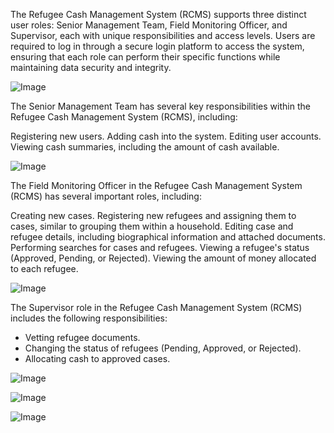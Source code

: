 The Refugee Cash Management System (RCMS) supports three distinct user roles: Senior Management Team, Field Monitoring Officer, and Supervisor, each with unique responsibilities and access levels. Users are required to log in through a secure login platform to access the system, ensuring that each role can perform their specific functions while maintaining data security and integrity.

![Image](https://github.com/users/wainainapete/projects/3/assets/48982403/6dd750bc-31d1-4f1d-be1f-bf5df697385b)


The Senior Management Team has several key responsibilities within the Refugee Cash Management System (RCMS), including:

Registering new users.
Adding cash into the system.
Editing user accounts.
Viewing cash summaries, including the amount of cash available.

![Image](https://github.com/users/wainainapete/projects/3/assets/48982403/877c2f51-836f-43e3-a2dd-cce43e1623c4)



The Field Monitoring Officer in the Refugee Cash Management System (RCMS) has several important roles, including:

Creating new cases.
Registering new refugees and assigning them to cases, similar to grouping them within a household.
Editing case and refugee details, including biographical information and attached documents.
Performing searches for cases and refugees.
Viewing a refugee's status (Approved, Pending, or Rejected).
Viewing the amount of money allocated to each refugee.


![Image](https://github.com/users/wainainapete/projects/3/assets/48982403/28a84bb8-e21f-49ae-9d82-36535b2c2142)


The Supervisor role in the Refugee Cash Management System (RCMS) includes the following responsibilities:

- Vetting refugee documents.
- Changing the status of refugees (Pending, Approved, or Rejected).
- Allocating cash to approved cases.



![Image](https://github.com/users/wainainapete/projects/3/assets/48982403/09f18358-fefb-4b33-83a6-a7c23d895904)




![Image](https://github.com/users/wainainapete/projects/3/assets/48982403/d0eb3a6a-40f8-4931-9cdc-386a8856f1ce)



![Image](https://github.com/users/wainainapete/projects/3/assets/48982403/d48da210-0621-4c47-8c81-e8593b39870b)
